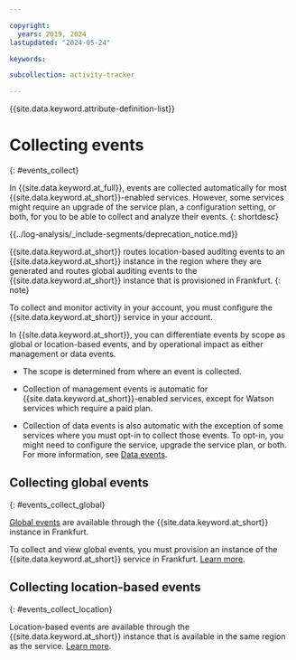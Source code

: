 ```yaml
---

copyright:
  years: 2019, 2024
lastupdated: "2024-05-24"

keywords:

subcollection: activity-tracker

---
```


{{site.data.keyword.attribute-definition-list}}


# Collecting events
{: #events_collect}

In {{site.data.keyword.at_full}}, events are collected automatically for most {{site.data.keyword.at_short}}-enabled services. However, some services might require an upgrade of the service plan, a configuration setting, or both, for you to be able to collect and analyze their events.
{: shortdesc}


{{../log-analysis/_include-segments/deprecation_notice.md}}

{{site.data.keyword.at_short}} routes location-based auditing events to an {{site.data.keyword.at_short}} instance in the region where they are generated and routes global auditing events to the {{site.data.keyword.at_short}} instance that is provisioned in Frankfurt.
{: note}

To collect and monitor activity in your account, you must configure the {{site.data.keyword.at_short}} service in your account.

In {{site.data.keyword.at_short}}, you can differentiate events by scope as global or location-based events, and by operational impact as either management or data events.

- The scope is determined from where an event is collected.

- Collection of management events is automatic for {{site.data.keyword.at_short}}-enabled services, except for Watson services which require a paid plan.

- Collection of data events is also automatic with the exception of some services where you must opt-in to collect those events. To opt-in, you might need to configure the service, upgrade the service plan, or both. For more information, see [Data events](/docs/activity-tracker?topic=activity-tracker-event_types#event_types_data).



## Collecting global events
{: #events_collect_global}

[Global events](/docs/activity-tracker?topic=activity-tracker-event_types#event_types_global) are available through the {{site.data.keyword.at_short}} instance in Frankfurt.

To collect and view global events, you must provision an instance of the {{site.data.keyword.at_short}} service in Frankfurt. [Learn more](/docs/activity-tracker?topic=activity-tracker-monitor_events).



## Collecting location-based events
{: #events_collect_location}

Location-based events are available through the {{site.data.keyword.at_short}} instance that is available in the same region as the service. [Learn more](/docs/activity-tracker?topic=activity-tracker-monitor_events).
